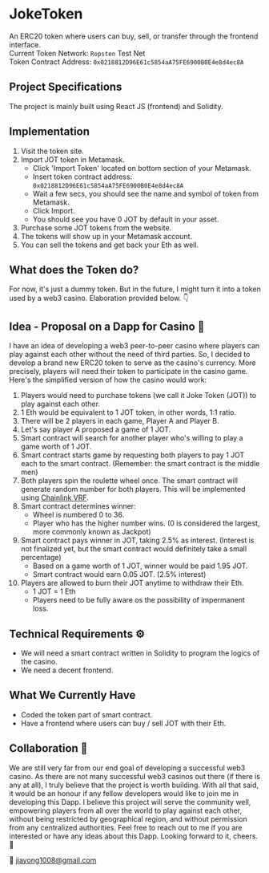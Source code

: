 # JokeToken
An ERC20 token where users can buy, sell, or transfer through the frontend interface.   
Current Token Network: `Ropsten` Test Net    
Token Contract Address: `0x0218812D96E61c5854aA75FE6900B0E4e8d4ec8A`

## Project Specifications
The project is mainly built using React JS (frontend) and Solidity.

## Implementation
1. Visit the token site.
2. Import JOT token in Metamask.
    - Click 'Import Token' located on bottom section of your Metamask.
    - Insert token contract address: `0x0218812D96E61c5854aA75FE6900B0E4e8d4ec8A`
    - Wait a few secs, you should see the name and symbol of token from Metamask.
    - Click Import.
    - You should see you have 0 JOT by default in your asset.
3. Purchase some JOT tokens from the website.
4. The tokens will show up in your Metamask account.
5. You can sell the tokens and get back your Eth as well.


## What does the Token do? 
For now, it's just a dummy token. But in the future, I might turn it into a token used by a web3 casino. Elaboration provided below. 👇

## Idea - Proposal on a Dapp for Casino 🎲
I have an idea of developing a web3 peer-to-peer casino where players can play against each other without the need of third parties. So, I decided to develop a brand new ERC20 token to serve as the casino's currency. More precisely, players will need their token to participate in the casino game. Here's the simplified version of how the casino would work:

1. Players would need to purchase tokens (we call it Joke Token (JOT)) to play against each other.
2. 1 Eth would be equivalent to 1 JOT token, in other words, 1:1 ratio.
3. There will be 2 players in each game, Player A and Player B.
4. Let's say player A proposed a game of 1 JOT.
5. Smart contract will search for another player who's willing to play a game worth of 1 JOT.
6. Smart contract starts game by requesting both players to pay 1 JOT each to the smart contract. (Remember: the smart contract is the middle men)
7. Both players spin the roulette wheel once. The smart contract will generate random number for both players. This will be implemented using [Chainlink VRF](https://docs.chain.link/docs/chainlink-vrf/).
8. Smart contract determines winner:
    - Wheel is numbered 0 to 36.
    - Player who has the higher number wins. (0 is considered the largest, more commonly known as Jackpot)
9. Smart contract pays winner in JOT, taking 2.5% as interest. (Interest is not finalized yet, but the smart contract would definitely take a small percentage)
    - Based on a game worth of 1 JOT, winner would be paid 1.95 JOT.
    - Smart contract would earn 0.05 JOT. (2.5% interest)
10. Players are allowed to burn their JOT anytime to withdraw their Eth.
    - 1 JOT = 1 Eth
    - Players need to be fully aware os the possibility of impermanent loss.

## Technical Requirements ⚙️
- We will need a smart contract written in Solidity to program the logics of the casino.
- We need a decent frontend.

## What We Currently Have
- Coded the token part of smart contract.
- Have a frontend where users can buy / sell JOT with their Eth.

## Collaboration 🤝
We are still very far from our end goal of developing a successful web3 casino. As there are not many successful web3 casinos out there (if there is any at all), I truly believe that the project is worth building. With all that said, it would be an honour if any fellow developers would like to join me in developing this Dapp. I believe this project will serve the community well, empowering players from all over the world to play against each other, without being restricted by geographical region, and without permission from any centralized authorities. Feel free to reach out to me if you are interested or have any ideas about this Dapp. Looking forward to it, cheers. 🍻    

📩 jiayong1008@gmail.com